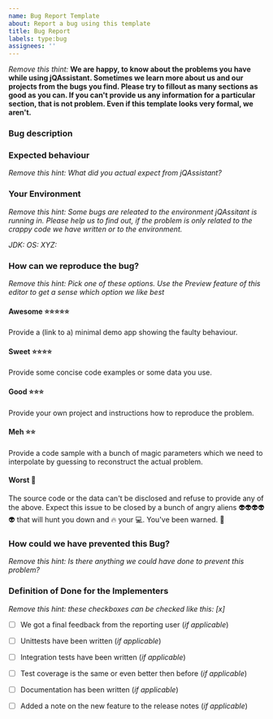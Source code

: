 ```yaml
---
name: Bug Report Template
about: Report a bug using this template
title: Bug Report
labels: type:bug
assignees: ''
---
```


_Remove this thint:_
**We are happy, to know about the problems you have while using jQAssistant. Sometimes we learn 
more about us and our projects from the bugs you find. Please try to fillout as many sections as good as you can. 
If you can't provide us any information for a particular section, that is not problem.
Even if this template looks very formal, we aren't.** 

### Bug description


### Expected behaviour
_Remove this hint: What did you actual expect from jQAssistant?_

### Your Environment
_Remove this hint: Some bugs are releated to the environment jQAssitant is running in. Please help us
to find out, if the problem is only related to the crappy code we have written or to the environment._

*JDK:*
*OS:*
*XYZ:*

### How can we reproduce the bug?
_Remove this hint: Pick one of these options. Use the Preview feature of this editor to get a sense which option we like best_

#### Awesome :star::star::star::star::star:
Provide a (link to a) minimal demo app showing the faulty behaviour.

#### Sweet :star::star::star::star:
Provide some concise code examples or some data you use.

#### Good :star::star::star:
Provide your own project and instructions how to reproduce the problem.

#### Meh :star::star:
Provide a code sample with a bunch of magic parameters which we need to interpolate by guessing to reconstruct the actual problem.

#### Worst :poop:
The source code or the data can't be disclosed and refuse to provide any of the above. Expect this issue to be closed by a bunch of angry aliens :alien::alien::alien::alien::alien: that will hunt you down and :fire: your :computer:. You've been warned. :fire_engine:

### How could we have prevented this Bug?
_Remove this hint: Is there anything we could have done to prevent this problem?_

### Definition of Done for the Implementers
_Remove this hint: these checkboxes can be checked like this: [x]_
- [ ] We got a final feedback from the reporting user (_if applicable_)
- [ ] Unittests have been written (_if applicable_)
- [ ] Integration tests have been written (_if applicable_)
- [ ] Test coverage is the same or even better then before (_if applicable_)
- [ ] Documentation has been written (_if applicable_)
- [ ] Added a note on the new feature to the release notes (_if applicable_)


